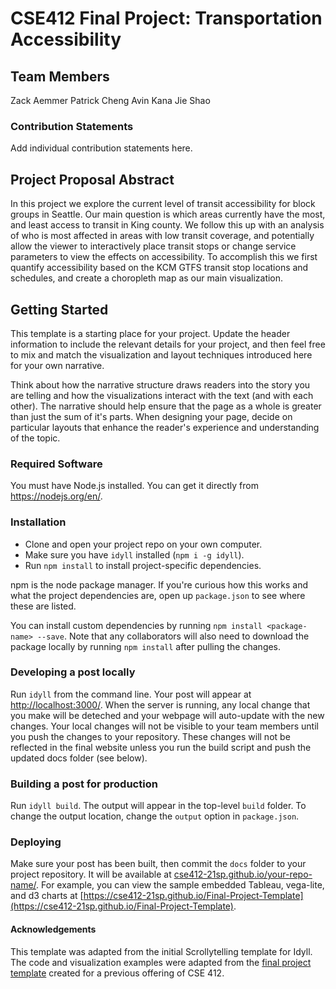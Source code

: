 # CSE412 Final Project: Transportation Accessibility

## Team Members

Zack Aemmer
Patrick Cheng
Avin Kana
Jie Shao

### Contribution Statements

Add individual contribution statements here.

## Project Proposal Abstract

In this project we explore the current level of transit accessibility for block groups in Seattle. Our main question is which areas currently have the most, and least access to transit in King county. We follow this up with an analysis of who is most affected in areas with low transit coverage, and potentially allow the viewer to interactively place transit stops or change service parameters to view the effects on accessibility. To accomplish this we first quantify accessibility based on the KCM GTFS transit stop locations and schedules, and create a choropleth map as our main visualization.

## Getting Started

This template is a starting place for your project. Update the header information to include the relevant details for your project, and then feel free to mix and match the visualization and layout techniques introduced here for your own narrative.

Think about how the narrative structure draws readers into the story you are telling and how the visualizations interact with the text (and with each other). The narrative should help ensure that the page as a whole is greater than just the sum of it's parts. When designing your page, decide on particular layouts that enhance the reader's experience and understanding of the topic.

### Required Software

You must have Node.js installed. You can get it directly from https://nodejs.org/en/.

### Installation

- Clone and open your project repo on your own computer.
- Make sure you have `idyll` installed (`npm i -g idyll`).
- Run `npm install` to install project-specific dependencies.

npm is the node package manager. If you're curious how this works and what the project dependencies are, open up `package.json` to see where these are listed.

You can install custom dependencies by running `npm install <package-name> --save`. Note that any collaborators will also need to download the package locally by running `npm install` after pulling the changes.

### Developing a post locally

Run `idyll` from the command line. Your post will appear at [http://localhost:3000/](http://localhost:3000/). When the server is running, any local change that you make will be deteched and your webpage will auto-update with the new changes. Your local changes will not be visible to your team members until you push the changes to your repository. These changes will not be reflected in the final website unless you run the build script and push the updated docs folder (see below).

### Building a post for production

Run `idyll build`. The output will appear in the top-level `build` folder. To change the output location, change the `output` option in `package.json`.

### Deploying

Make sure your post has been built, then commit the `docs` folder to your project repository. It will be available at [cse412-21sp.github.io/your-repo-name/](). For example, you can view the sample embedded Tableau, vega-lite, and d3 charts at [https://cse412-21sp.github.io/Final-Project-Template](https://cse412-21sp.github.io/Final-Project-Template).

#### Acknowledgements

This template was adapted from the initial Scrollytelling template for Idyll. The code and visualization examples were adapted from the [final project template](https://github.com/cse412-21w/project-demo) created for a previous offering of CSE 412.
